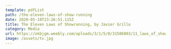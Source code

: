 ```yaml
---
template: pdfList
path: /the-eleven-laws-of-show-running
date: 2020-05-10T23:26:51.115Z
title: The Eleven Laws of Showrunning, by Javier Grillo
category: Media
url: https://okbjgm.weebly.com/uploads/3/1/5/0/31506003/11_laws_of_showrunning_nice_version.pdf
image: /assets/tv.jpg
---
```

